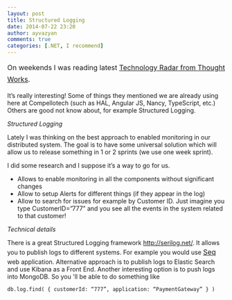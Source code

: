 ```yaml
---
layout: post
title: Structured Logging
date: 2014-07-22 23:20
author: ayvazyan
comments: true
categories: [.NET, I recommend]
---
```

<span style="line-height: 1.714285714; font-size: 1rem;">On weekends I was reading latest <a href="http://assets.thoughtworks.com/assets/technology-radar-july-2014-en.pdf">Technology Radar from Thought Works</a></span><span style="line-height: 1.714285714; font-size: 1rem;">.</span>

It’s really interesting! Some of things they mentioned we are already using here at Compellotech (such as HAL, Angular JS, Nancy, TypeScript, etc.) Others are good not know about, for example Structured Logging.

<i>Structured Logging</i>

Lately I was thinking on the best approach to enabled monitoring in our distributed system. The goal is to have some universal solution which will allow us to release something in 1 or 2 sprints (we use one week sprint).

I did some research and I suppose it’s a way to go for us.
<ul>
	<li>Allows to enable monitoring in all the components without significant changes</li>
	<li>Allow to setup Alerts for different things (if they appear in the log)</li>
	<li>Allow to search for issues for example by Customer ID. Just imagine you type CustomerID=”777” and you see all the events in the system related to that customer!</li>
</ul>
<i>Technical details</i>

There is a great Structured Logging framework <a href="http://serilog.net/">http://serilog.net/</a>. It allows you to publish logs to different systems. For example you would use <a style="line-height: 1.714285714; font-size: 1rem;" href="https://getseq.net/">Seq</a> web application. Alternative approach is to publish logs to Elastic Search and use Kibana as a Front End. Another interesting option is to push logs into MongoDB. So you 'll be able to do something like  
```
db.log.find( { customerId: “777”, application: “PaymentGateway” } )
```
